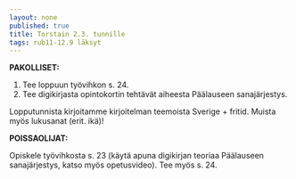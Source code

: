 ```yaml
---
layout: none
published: true
title: Torstain 2.3. tunnille
tags: rub11-12.9 läksyt
---
```

**PAKOLLISET:**

1. Tee loppuun työvihkon s. 24. 
2. Tee digikirjasta opintokortin tehtävät aiheesta Päälauseen sanajärjestys.

Lopputunnista kirjoitamme kirjoitelman teemoista Sverige + fritid. Muista myös lukusanat (erit. ikä)!

**POISSAOLIJAT:**

Opiskele työvihkosta s. 23 (käytä apuna digikirjan teoriaa Päälauseen sanajärjestys, katso myös opetusvideo). Tee myös s. 24.

